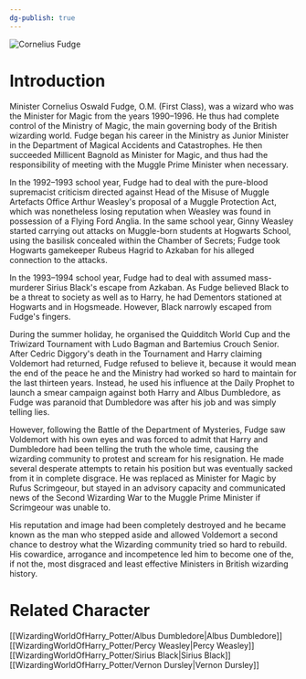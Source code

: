 ```yaml
---
dg-publish: true
---
```

![Cornelius Fudge](http://rxbg5ysja.bkt.gdipper.com/Cornelius_Fudge.png)
# Introduction
Minister Cornelius Oswald Fudge, O.M. (First Class), was a wizard who was the Minister for Magic from the years 1990–1996. He thus had complete control of the Ministry of Magic, the main governing body of the British wizarding world. Fudge began his career in the Ministry as Junior Minister in the Department of Magical Accidents and Catastrophes. He then succeeded Millicent Bagnold as Minister for Magic, and thus had the responsibility of meeting with the Muggle Prime Minister when necessary.

In the 1992–1993 school year, Fudge had to deal with the pure-blood supremacist criticism directed against Head of the Misuse of Muggle Artefacts Office Arthur Weasley's proposal of a Muggle Protection Act, which was nonetheless losing reputation when Weasley was found in possession of a Flying Ford Anglia. In the same school year, Ginny Weasley started carrying out attacks on Muggle-born students at Hogwarts School, using the basilisk concealed within the Chamber of Secrets; Fudge took Hogwarts gamekeeper Rubeus Hagrid to Azkaban for his alleged connection to the attacks.

In the 1993–1994 school year, Fudge had to deal with assumed mass-murderer Sirius Black's escape from Azkaban. As Fudge believed Black to be a threat to society as well as to Harry, he had Dementors stationed at Hogwarts and in Hogsmeade. However, Black narrowly escaped from Fudge's fingers.

During the summer holiday, he organised the Quidditch World Cup and the Triwizard Tournament with Ludo Bagman and Bartemius Crouch Senior. After Cedric Diggory's death in the Tournament and Harry claiming Voldemort had returned, Fudge refused to believe it, because it would mean the end of the peace he and the Ministry had worked so hard to maintain for the last thirteen years. Instead, he used his influence at the Daily Prophet to launch a smear campaign against both Harry and Albus Dumbledore, as Fudge was paranoid that Dumbledore was after his job and was simply telling lies.

However, following the Battle of the Department of Mysteries, Fudge saw Voldemort with his own eyes and was forced to admit that Harry and Dumbledore had been telling the truth the whole time, causing the wizarding community to protest and scream for his resignation. He made several desperate attempts to retain his position but was eventually sacked from it in complete disgrace. He was replaced as Minister for Magic by Rufus Scrimgeour, but stayed in an advisory capacity and communicated news of the Second Wizarding War to the Muggle Prime Minister if Scrimgeour was unable to.

His reputation and image had been completely destroyed and he became known as the man who stepped aside and allowed Voldemort a second chance to destroy what the Wizarding community tried so hard to rebuild. His cowardice, arrogance and incompetence led him to become one of the, if not the, most disgraced and least effective Ministers in British wizarding history.

# Related Character
[[WizardingWorldOfHarry_Potter/Albus Dumbledore\|Albus Dumbledore]]
[[WizardingWorldOfHarry_Potter/Percy Weasley\|Percy Weasley]]
[[WizardingWorldOfHarry_Potter/Sirius Black\|Sirius Black]]
[[WizardingWorldOfHarry_Potter/Vernon Dursley\|Vernon Dursley]]
